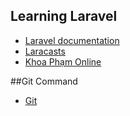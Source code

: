 ## Learning Laravel
- [Laravel documentation](https://laravel.com/docs)
- [Laracasts](https://laracasts.com)
- [Khoa Phạm Online](https://www.youtube.com/playlist?list=PLzrVYRai0riQ-K705397wDnlhhWu-gAUh)

##Git Command
- [Git](https://viblo.asia/p/tap-hop-nhung-cau-lenh-git-huu-dung-dWrvwWr2vw38)